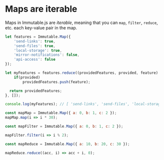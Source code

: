# Maps are iterable

Maps in Immutable.js are _iterable_, meaning that you can `map`, `filter`, `reduce`, etc. each key-value pair in the map.

```js
let features = Immutable.Map({
	'send-links': true,
	'send-files': true,
	'local-storage': true,
	'mirror-notifications': false,
	'api-access': false
});

let myFeatures = features.reduce((providedFeatures, provided, feature) => {
	if(provided)
		providedFeatures.push(feature);

  return providedFeatures;
}, []);

console.log(myFeatures); // [ 'send-links', 'send-files', 'local-storage' ]
```

```js
const mapMap = Immutable.Map({ a: 0, b: 1, c: 2 });
mapMap.map(i => i * 30);

const mapFilter = Immutable.Map({ a: 0, b: 1, c: 2 });

mapFilter.filter(i => i % 2);

const mapReduce = Immutable.Map({ a: 10, b: 20, c: 30 });

mapReduce.reduce((acc, i) => acc + i, 0);
```

